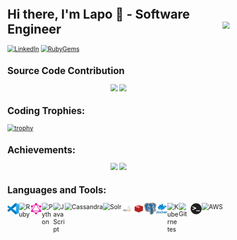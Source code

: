 # Hi there, I'm Lapo 👋 - Software Engineer <img align="right" src="https://komarev.com/ghpvc/?username=LapoElisacci&label=VIEWS&color=lightgrey" />

[![LinkedIn][linkedin-shield]][linkedin-url]
[![RubyGems][ruby-shield]][rubygems-url]

## Source Code Contribution

<p align="center">
  <img src="https://github-readme-streak-stats.herokuapp.com/?user=LapoElisacci" />
  <img src="https://github.com/LapoElisacci/github-stats/blob/master/generated/overview.svg" />
</p>

<!---
## GitHub Stats

<p align="center">
  <img src="https://github.com/LapoElisacci/github-stats/blob/master/generated/overview.svg" />
  <img src="https://github.com/LapoElisacci/github-stats/blob/master/generated/languages.svg" />
</p>
-->

## Coding Trophies:

[![trophy](https://github-profile-trophy.vercel.app/?username=LapoElisacci&title=MultipleLang,Organizations,Commit&margin-w=10)](https://github.com/ryo-ma/github-profile-trophy)

## Achievements:

<p align="center">
  <img width="200px" src="https://user-images.githubusercontent.com/50866745/147211458-1de6ca06-d739-4040-8956-87ffc6a45e22.png" />
  <img width="200px" src="https://user-images.githubusercontent.com/50866745/147211469-50475353-f50f-4636-be5b-4f3ea7867719.png" />
</p>

## Languages and Tools:

<img align="left" alt="Visual Studio Code" width="26px" src="https://raw.githubusercontent.com/github/explore/80688e429a7d4ef2fca1e82350fe8e3517d3494d/topics/visual-studio-code/visual-studio-code.png" />
<img align="left" alt="Ruby" width="26px" src="https://raw.githubusercontent.com/jmnote/z-icons/master/svg/ruby.svg" />
<img align="left" alt="GraphQL" width="26px" src="https://raw.githubusercontent.com/github/explore/80688e429a7d4ef2fca1e82350fe8e3517d3494d/topics/graphql/graphql.png" />
<img align="left" alt="Python" width="26px" src="https://raw.githubusercontent.com/jmnote/z-icons/master/svg/python.svg" />
<img align="left" alt="JavaScript" width="26px" src="https://raw.githubusercontent.com/jmnote/z-icons/master/svg/javascript.svg" />
<img align="left" alt="Cassandra" height="26px" src="https://upload.wikimedia.org/wikipedia/commons/5/5e/Cassandra_logo.svg" />
<img align="left" alt="Solr" height="25px" src="https://user-images.githubusercontent.com/50866745/138490588-fa72be4a-8202-47e7-a106-4597d685ed80.png" />
<img align="left" alt="MySQL" width="26px" src="https://raw.githubusercontent.com/github/explore/80688e429a7d4ef2fca1e82350fe8e3517d3494d/topics/mysql/mysql.png" />
<img align="left" alt="Redis" width="26px" src="https://raw.githubusercontent.com/github/explore/80688e429a7d4ef2fca1e82350fe8e3517d3494d/topics/redis/redis.png" />
<img align="left" alt="Postgres" width="26px" src="https://raw.githubusercontent.com/github/explore/80688e429a7d4ef2fca1e82350fe8e3517d3494d/topics/postgresql/postgresql.png" />
<img align="left" alt="Docker" width="26px" src="https://raw.githubusercontent.com/github/explore/80688e429a7d4ef2fca1e82350fe8e3517d3494d/topics/docker/docker.png" />
<img align="left" alt="Kubernetes" width="26px" src="https://raw.githubusercontent.com/jmnote/z-icons/master/svg/kubernetes.svg" />
<img align="left" alt="Git" width="26px" src="https://raw.githubusercontent.com/jmnote/z-icons/master/svg/git.svg" />
<img align="left" alt="Terminal" width="26px" src="https://raw.githubusercontent.com/github/explore/80688e429a7d4ef2fca1e82350fe8e3517d3494d/topics/terminal/terminal.png" />
<img align="left" alt="AWS" height="30px" src="https://user-images.githubusercontent.com/50866745/138491342-2fd6ef41-6e35-478f-96ec-ef6cc5ae7047.png" />


<!-- MARKDOWN LINKS & IMAGES -->
[code-gif-url]: https://raw.githubusercontent.com/abhisheknaiidu/abhisheknaiidu/master/code.gif
[linkedin-shield]: https://img.shields.io/badge/LinkedIn-0077B5?style=for-the-badge&logo=linkedin&logoColor=white
[linkedin-url]: https://www.linkedin.com/in/lapo-elisacci-8824501b3/
[ruby-shield]: https://img.shields.io/badge/RubyGems-CC342D?style=for-the-badge&logo=ruby&logoColor=white
[rubygems-url]: https://rubygems.org/profiles/LapoElisacci
